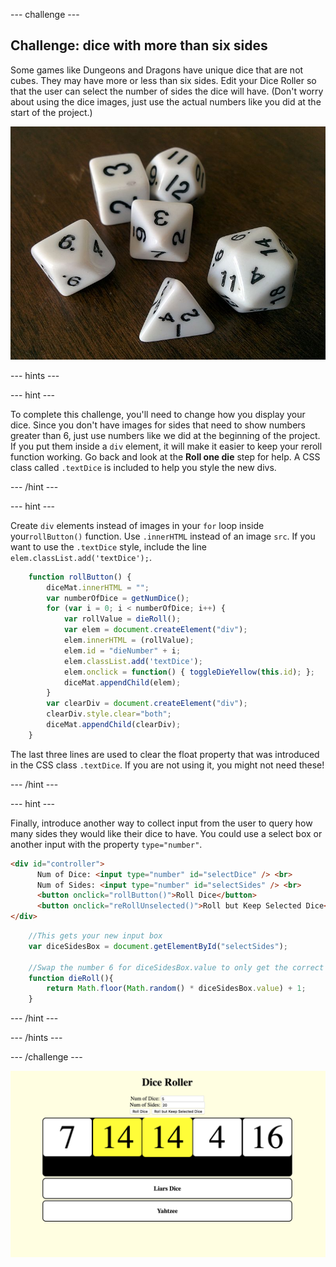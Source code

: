 --- challenge ---

## Challenge: dice with more than six sides

Some games like Dungeons and Dragons have unique dice that are not cubes. They may have more or less than six sides. Edit your Dice Roller so that the user can select the number of sides the dice will have. (Don't worry about using the dice images, just use the actual numbers like you did at the start of the project.)

![Dice with 4, 6, 8, 10, 12 and 20 sides](images/diceTypes.jpg)

--- hints ---

--- hint ---

To complete this challenge, you'll need to change how you display your dice. Since you don't have images for sides that need to show numbers greater than 6, just use numbers like we did at the beginning of the project. If you put them inside a `div` element, it will make it easier to keep your reroll function working. Go back and look at the **Roll one die** step for help. A CSS class called `.textDice` is included to help you style the new divs.

--- /hint ---

--- hint ---

Create `div` elements instead of images in your `for` loop inside your`rollButton()` function. Use `.innerHTML` instead of an image `src`. If you want to use the `.textDice` style, include the line `elem.classList.add('textDice');`.

```javascript
    function rollButton() {
        diceMat.innerHTML = "";
        var numberOfDice = getNumDice();
        for (var i = 0; i < numberOfDice; i++) {
            var rollValue = dieRoll();
            var elem = document.createElement("div");
            elem.innerHTML = (rollValue);
            elem.id = "dieNumber" + i;
            elem.classList.add('textDice');    
            elem.onclick = function() { toggleDieYellow(this.id); };
            diceMat.appendChild(elem);
        }
        var clearDiv = document.createElement("div");
        clearDiv.style.clear="both";
        diceMat.appendChild(clearDiv);
    }
```

The last three lines are used to clear the float property that was introduced in the CSS class `.textDice`. If you are not using it, you might not need these!

--- /hint ---

--- hint ---

Finally, introduce another way to collect input from the user to query how many sides they would like their dice to have. You could use a select box or another input with the property `type="number"`.

```html
<div id="controller">
      Num of Dice: <input type="number" id="selectDice" /> <br>
      Num of Sides: <input type="number" id="selectSides" /> <br>
      <button onclick="rollButton()">Roll Dice</button>
      <button onclick="reRollUnselected()">Roll but Keep Selected Dice</button>
</div>
```

```javascript
    //This gets your new input box
    var diceSidesBox = document.getElementById("selectSides");

    //Swap the number 6 for diceSidesBox.value to only get the correct numbers
    function dieRoll(){
        return Math.floor(Math.random() * diceSidesBox.value) + 1;
    }
```

--- /hint ---

--- /hints ---

--- /challenge ---

![Image of the project at the end of this challenge](images/step9Image.png)
